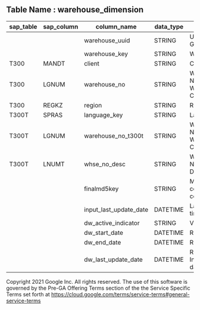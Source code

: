 
## Table Name : warehouse_dimension

| sap_table | sap_column | column_name            | data_type | description                          |
|-----------|------------|------------------------|-----------|--------------------------------------|
|           |            | warehouse_uuid         | STRING    | Unique Generated Id                  |
|           |            | warehouse_key          | STRING    | Warehouse Key                        |
| T300      | MANDT      | client                 | STRING    | Client                               |
| T300      | LGNUM      | warehouse_no           | STRING    | Warehouse Number / Warehouse Complex |
| T300      | REGKZ      | region                 | STRING    | Region code                          |
| T300T     | SPRAS      | language_key           | STRING    | Language Key                         |
| T300T     | LGNUM      | warehouse_no_t300t     | STRING    | Warehouse Number / Warehouse Complex |
| T300T     | LNUMT      | whse_no_desc           | STRING    | Warehouse Number Description         |
|           |            | finalmd5key            | STRING    | MD5 key combining all columns        |
|           |            | input_last_update_date | DATETIME  | Last Input read time                 |
|           |            | dw_active_indicator    | STRING    | Valid Indicator                      |
|           |            | dw_start_date          | DATETIME  | Record start date                    |
|           |            | dw_end_date            | DATETIME  | Record end date                      |
|           |            | dw_last_update_date    | DATETIME  | Record Inserted/Updated date         |

Copyright 2021 Google Inc. All rights reserved.
The use of this software is governed by the Pre-GA Offering Terms section of the the Service Specific Terms set forth at https://cloud.google.com/terms/service-terms#general-service-terms